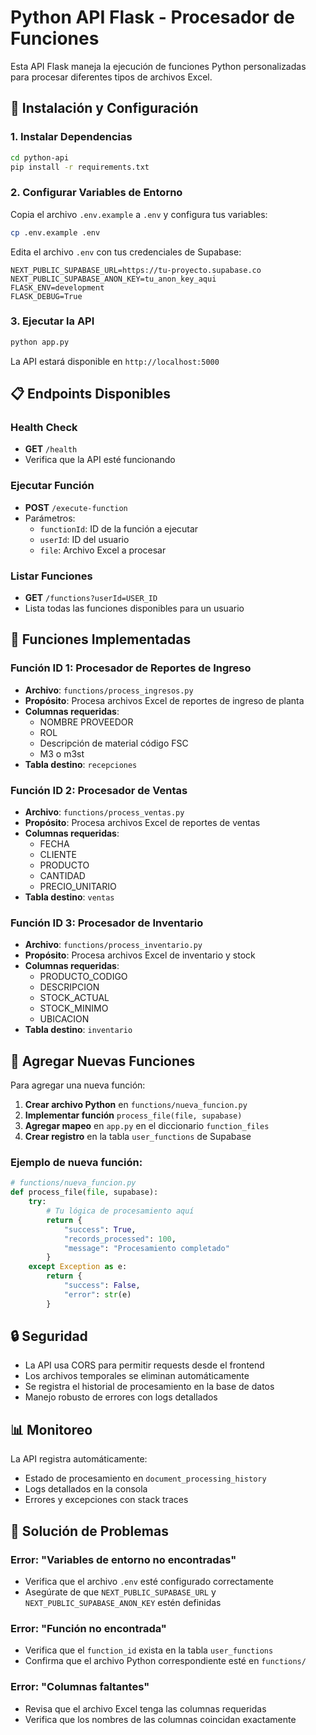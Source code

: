 # Python API Flask - Procesador de Funciones

Esta API Flask maneja la ejecución de funciones Python personalizadas para procesar diferentes tipos de archivos Excel.

## 🚀 Instalación y Configuración

### 1. Instalar Dependencias

```bash
cd python-api
pip install -r requirements.txt
```

### 2. Configurar Variables de Entorno

Copia el archivo `.env.example` a `.env` y configura tus variables:

```bash
cp .env.example .env
```

Edita el archivo `.env` con tus credenciales de Supabase:

```env
NEXT_PUBLIC_SUPABASE_URL=https://tu-proyecto.supabase.co
NEXT_PUBLIC_SUPABASE_ANON_KEY=tu_anon_key_aqui
FLASK_ENV=development
FLASK_DEBUG=True
```

### 3. Ejecutar la API

```bash
python app.py
```

La API estará disponible en `http://localhost:5000`

## 📋 Endpoints Disponibles

### Health Check
- **GET** `/health`
- Verifica que la API esté funcionando

### Ejecutar Función
- **POST** `/execute-function`
- Parámetros:
  - `functionId`: ID de la función a ejecutar
  - `userId`: ID del usuario
  - `file`: Archivo Excel a procesar

### Listar Funciones
- **GET** `/functions?userId=USER_ID`
- Lista todas las funciones disponibles para un usuario

## 🔧 Funciones Implementadas

### Función ID 1: Procesador de Reportes de Ingreso
- **Archivo**: `functions/process_ingresos.py`
- **Propósito**: Procesa archivos Excel de reportes de ingreso de planta
- **Columnas requeridas**:
  - NOMBRE PROVEEDOR
  - ROL
  - Descripción de material código FSC
  - M3 o m3st
- **Tabla destino**: `recepciones`

### Función ID 2: Procesador de Ventas
- **Archivo**: `functions/process_ventas.py`
- **Propósito**: Procesa archivos Excel de reportes de ventas
- **Columnas requeridas**:
  - FECHA
  - CLIENTE
  - PRODUCTO
  - CANTIDAD
  - PRECIO_UNITARIO
- **Tabla destino**: `ventas`

### Función ID 3: Procesador de Inventario
- **Archivo**: `functions/process_inventario.py`
- **Propósito**: Procesa archivos Excel de inventario y stock
- **Columnas requeridas**:
  - PRODUCTO_CODIGO
  - DESCRIPCION
  - STOCK_ACTUAL
  - STOCK_MINIMO
  - UBICACION
- **Tabla destino**: `inventario`

## 🎯 Agregar Nuevas Funciones

Para agregar una nueva función:

1. **Crear archivo Python** en `functions/nueva_funcion.py`
2. **Implementar función** `process_file(file, supabase)`
3. **Agregar mapeo** en `app.py` en el diccionario `function_files`
4. **Crear registro** en la tabla `user_functions` de Supabase

### Ejemplo de nueva función:

```python
# functions/nueva_funcion.py
def process_file(file, supabase):
    try:
        # Tu lógica de procesamiento aquí
        return {
            "success": True,
            "records_processed": 100,
            "message": "Procesamiento completado"
        }
    except Exception as e:
        return {
            "success": False,
            "error": str(e)
        }
```

## 🔒 Seguridad

- La API usa CORS para permitir requests desde el frontend
- Los archivos temporales se eliminan automáticamente
- Se registra el historial de procesamiento en la base de datos
- Manejo robusto de errores con logs detallados

## 📊 Monitoreo

La API registra automáticamente:
- Estado de procesamiento en `document_processing_history`
- Logs detallados en la consola
- Errores y excepciones con stack traces

## 🚨 Solución de Problemas

### Error: "Variables de entorno no encontradas"
- Verifica que el archivo `.env` esté configurado correctamente
- Asegúrate de que `NEXT_PUBLIC_SUPABASE_URL` y `NEXT_PUBLIC_SUPABASE_ANON_KEY` estén definidas

### Error: "Función no encontrada"
- Verifica que el `function_id` exista en la tabla `user_functions`
- Confirma que el archivo Python correspondiente esté en `functions/`

### Error: "Columnas faltantes"
- Revisa que el archivo Excel tenga las columnas requeridas
- Verifica que los nombres de las columnas coincidan exactamente